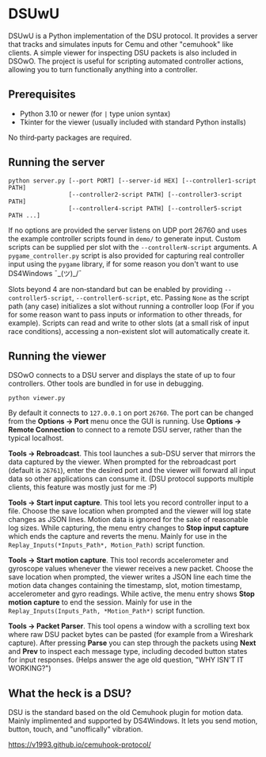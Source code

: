 # DSUwU

DSUwU is a Python implementation of the DSU protocol. It provides a server that tracks and simulates inputs for Cemu and other "cemuhook" like clients. A simple viewer for
inspecting DSU packets is also included in DSOwO. The project is useful for scripting automated controller actions, allowing you to turn functionally anything into a controller.

## Prerequisites

- Python 3.10 or newer (for `|` type union syntax)
- Tkinter for the viewer (usually included with standard Python installs)

No third‑party packages are required.

## Running the server

```
python server.py [--port PORT] [--server-id HEX] [--controller1-script PATH]
                 [--controller2-script PATH] [--controller3-script PATH]
                 [--controller4-script PATH] [--controller5-script PATH ...]
```

If no options are provided the server listens on UDP port 26760 and uses the
example controller scripts found in `demo/` to generate input. Custom scripts
can be supplied per slot with the `--controllerN-script` arguments. A
`pygame_controller.py` script is also provided for capturing real controller
input using the `pygame` library, if for some reason you don't want to use DS4Windows ¯\_(ツ)_/¯

Slots beyond 4 are non‑standard but can be enabled by providing `--controller5-script`,
`--controller6-script`, etc. Passing `None` as the script path (any case) initializes a slot without running
a controller loop (For if you for some reason want to pass inputs or information to other threads, for example). Scripts can read and write to other slots (at a small risk of input race conditions), accessing a non-existent slot will automatically create it.

## Running the viewer

DSOwO connects to a DSU server and displays the state of up to four
controllers. Other tools are bundled in for use in debugging.

```
python viewer.py
```

By default it connects to `127.0.0.1` on port `26760`. The port can be changed
from the **Options → Port** menu once the GUI is running. Use **Options →
Remote Connection** to connect to a remote DSU server, rather than the typical localhost.

**Tools → Rebroadcast**. This tool launches a sub-DSU server that mirrors the
data captured by the viewer. When prompted for the rebroadcast port (default is
`26761`), enter the desired port and the viewer will forward all input data
so other applications can consume it. (DSU protocol supports multiple clients, this feature was mostly just for me :P)

**Tools → Start input capture**. This tool lets you record controller input to a file.
Choose the save location when prompted and the viewer will log state changes as
JSON lines. Motion data is ignored for the sake of reasonable log sizes. While capturing, the menu entry changes to **Stop
input capture** which ends the capture and reverts the menu. Mainly for use in the `Replay_Inputs(*Inputs_Path*, Motion_Path)` script function.

**Tools → Start motion capture**. This tool records accelerometer and gyroscope values
whenever the viewer receives a new packet. Choose the save location when prompted, the
viewer writes a JSON line each time the motion data changes containing the
timestamp, slot, motion timestamp, accelerometer and gyro readings. While
active, the menu entry shows **Stop motion capture** to end the session. Mainly for use in the `Replay_Inputs(Inputs_Path, *Motion_Path*)` script function.

**Tools → Packet Parser**. This tool opens a window with a scrolling text box where raw
DSU packet bytes can be pasted (for example from a Wireshark capture). After
pressing **Parse** you can step through the packets using **Next** and
**Prev** to inspect each message type, including decoded button states for
input responses. (Helps answer the age old question, "WHY ISN'T IT WORKING?")

## What the heck is a DSU?

DSU is the standard based on the old Cemuhook plugin for motion data. Mainly implimented and supported by DS4Windows. It lets you send motion, button, touch, and "unoffically" vibration.

https://v1993.github.io/cemuhook-protocol/
